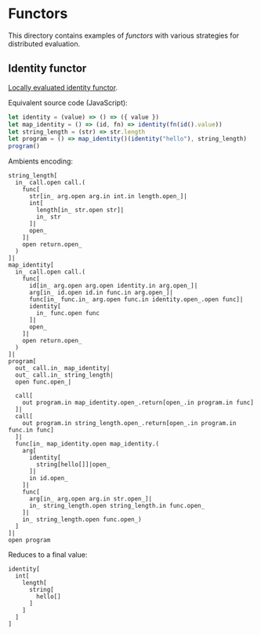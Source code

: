 # Functors

This directory contains examples of _functors_ with various strategies for distributed evaluation.

## Identity functor

[Locally evaluated identity functor](identity-functor.amb). 

Equivalent source code (JavaScript):

```javascript
let identity = (value) => () => ({ value })
let map_identity = () => (id, fn) => identity(fn(id().value))
let string_length = (str) => str.length
let program = () => map_identity()(identity("hello"), string_length)
program()
```

Ambients encoding:

```
string_length[
  in_ call.open call.(
    func[
      str[in_ arg.open arg.in int.in length.open_]|
      int[
        length[in_ str.open str]|
        in_ str
      ]|
      open_
    ]|
    open return.open_
  )
]|
map_identity[
  in_ call.open call.(
    func[
      id[in_ arg.open arg.open identity.in arg.open_]|
      arg[in_ id.open id.in func.in arg.open_]|
      func[in_ func.in_ arg.open func.in identity.open_.open func]|
      identity[
        in_ func.open func
      ]|
      open_
    ]|
    open return.open_
  )
]|
program[
  out_ call.in_ map_identity|
  out_ call.in_ string_length|
  open func.open_|
  
  call[
    out program.in map_identity.open_.return[open_.in program.in func]
  ]|
  call[
    out program.in string_length.open_.return[open_.in program.in func.in func]
  ]|
  func[in_ map_identity.open map_identity.(
    arg[
      identity[
        string[hello[]]|open_
      ]|
      in id.open_
    ]|
    func[
      arg[in_ arg.open arg.in str.open_]|
      in_ string_length.open string_length.in func.open_
    ]|
    in_ string_length.open func.open_)
  ]
]|
open program
```

Reduces to a final value:

```
identity[
  int[
    length[
      string[
        hello[]
      ]
    ]
  ]
]
```